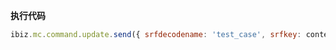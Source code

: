 <p class="panel-title"><b>执行代码</b></p>

```javascript
ibiz.mc.command.update.send({ srfdecodename: 'test_case', srfkey: context.test_case})
```
